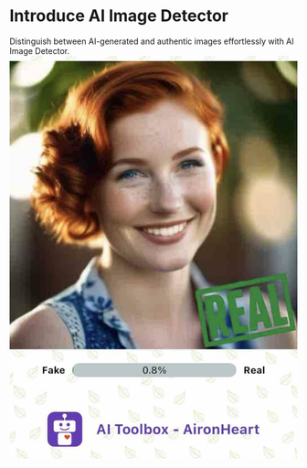 # Introduce AI Image Detector
Distinguish between AI-generated and authentic images effortlessly with AI Image Detector.
![examples](https://raw.githubusercontent.com/wyyadd/AironHeart/main/images/fake_detector.jpg)
